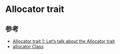 # Allocator trait

## 参考

- [Allocator trait 1: Let’s talk about the Allocator trait](https://shift.click/blog/allocator-trait-talk/)
- [allocator Class](https://en.cppreference.com/w/cpp/memory/allocator)